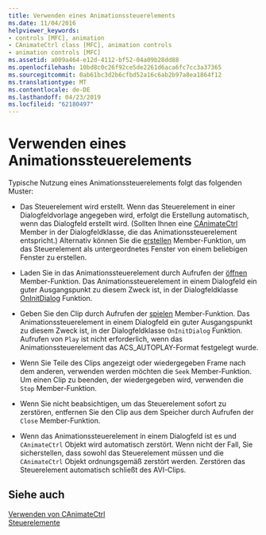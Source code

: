 ```yaml
---
title: Verwenden eines Animationssteuerelements
ms.date: 11/04/2016
helpviewer_keywords:
- controls [MFC], animation
- CAnimateCtrl class [MFC], animation controls
- animation controls [MFC]
ms.assetid: a009a464-e12d-4112-bf52-04a09b28dd88
ms.openlocfilehash: 10bd8c0c26f92ce5de2261d6aca6fc7cc3a37365
ms.sourcegitcommit: 0ab61bc3d2b6cfbd52a16c6ab2b97a8ea1864f12
ms.translationtype: MT
ms.contentlocale: de-DE
ms.lasthandoff: 04/23/2019
ms.locfileid: "62180497"
---
```

# <a name="using-an-animation-control"></a>Verwenden eines Animationssteuerelements

Typische Nutzung eines Animationssteuerelements folgt das folgenden Muster:

- Das Steuerelement wird erstellt. Wenn das Steuerelement in einer Dialogfeldvorlage angegeben wird, erfolgt die Erstellung automatisch, wenn das Dialogfeld erstellt wird. (Sollten Ihnen eine [CAnimateCtrl](../mfc/reference/canimatectrl-class.md) Member in der Dialogfeldklasse, die das Animationssteuerelement entspricht.) Alternativ können Sie die [erstellen](../mfc/reference/canimatectrl-class.md#create) Member-Funktion, um das Steuerelement als untergeordnetes Fenster von einem beliebigen Fenster zu erstellen.

- Laden Sie in das Animationssteuerelement durch Aufrufen der [öffnen](../mfc/reference/canimatectrl-class.md#open) Member-Funktion. Das Animationssteuerelement in einem Dialogfeld ein guter Ausgangspunkt zu diesem Zweck ist, in der Dialogfeldklasse [OnInitDialog](../mfc/reference/cdialog-class.md#oninitdialog) Funktion.

- Geben Sie den Clip durch Aufrufen der [spielen](../mfc/reference/canimatectrl-class.md#play) Member-Funktion. Das Animationssteuerelement in einem Dialogfeld ein guter Ausgangspunkt zu diesem Zweck ist, in der Dialogfeldklasse `OnInitDialog` Funktion. Aufrufen von `Play` ist nicht erforderlich, wenn das Animationssteuerelement das ACS_AUTOPLAY-Format festgelegt wurde.

- Wenn Sie Teile des Clips angezeigt oder wiedergegeben Frame nach dem anderen, verwenden werden möchten die `Seek` Member-Funktion. Um einen Clip zu beenden, der wiedergegeben wird, verwenden die `Stop` Member-Funktion.

- Wenn Sie nicht beabsichtigen, um das Steuerelement sofort zu zerstören, entfernen Sie den Clip aus dem Speicher durch Aufrufen der `Close` Member-Funktion.

- Wenn das Animationssteuerelement in einem Dialogfeld ist es und `CAnimateCtrl` Objekt wird automatisch zerstört. Wenn nicht der Fall, Sie sicherstellen, dass sowohl das Steuerelement müssen und die `CAnimateCtrl` Objekt ordnungsgemäß zerstört werden. Zerstören das Steuerelement automatisch schließt des AVI-Clips.

## <a name="see-also"></a>Siehe auch

[Verwenden von CAnimateCtrl](../mfc/using-canimatectrl.md)<br/>
[Steuerelemente](../mfc/controls-mfc.md)
